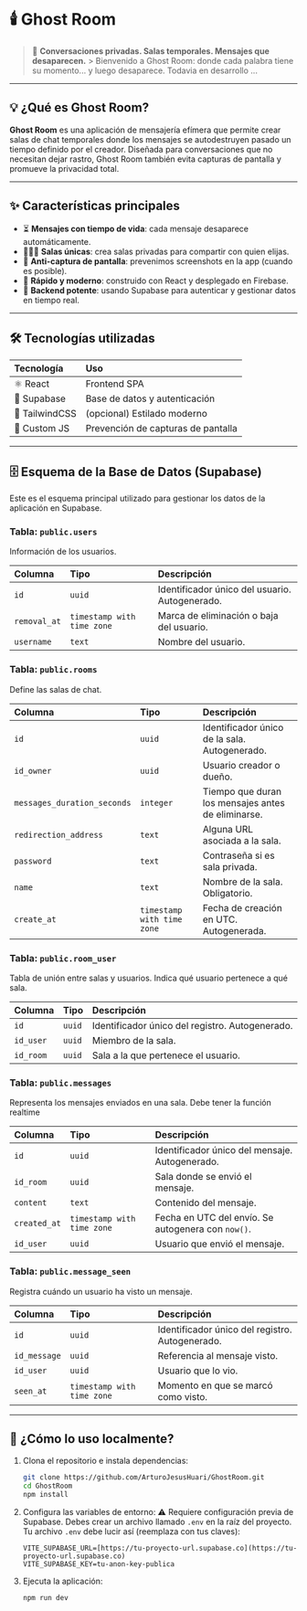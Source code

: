 # 🕯️ Ghost Room
> 🔐 **Conversaciones privadas. Salas temporales. Mensajes que desaparecen.** > Bienvenido a Ghost Room: donde cada palabra tiene su momento... y luego desaparece. Todavia en desarrollo ...
---

## 💡 ¿Qué es Ghost Room?

**Ghost Room** es una aplicación de mensajería efímera que permite crear salas de chat temporales donde los mensajes se autodestruyen pasado un tiempo definido por el creador. Diseñada para conversaciones que no necesitan dejar rastro, Ghost Room también evita capturas de pantalla y promueve la privacidad total.

---

## ✨ Características principales

- ⏳ **Mensajes con tiempo de vida**: cada mensaje desaparece automáticamente.
- 🧑‍🤝‍🧑 **Salas únicas**: crea salas privadas para compartir con quien elijas.
- 📵 **Anti-captura de pantalla**: prevenimos screenshots en la app (cuando es posible).
- 🚀 **Rápido y moderno**: construido con React y desplegado en Firebase.
- 🧩 **Backend potente**: usando Supabase para autenticar y gestionar datos en tiempo real.

---

## 🛠️ Tecnologías utilizadas

| Tecnología | Uso |
| :--- | :--- |
| ⚛️ React | Frontend SPA |
| 🧪 Supabase | Base de datos y autenticación |
| 💨 TailwindCSS | (opcional) Estilado moderno |
| 🔐 Custom JS | Prevención de capturas de pantalla |

---

## 🗄️ Esquema de la Base de Datos (Supabase)

Este es el esquema principal utilizado para gestionar los datos de la aplicación en Supabase.

### Tabla: `public.users`
Información de los usuarios.

| Columna | Tipo | Descripción |
| :--- | :--- | :--- |
| `id` | `uuid` | Identificador único del usuario. Autogenerado. |
| `removal_at` | `timestamp with time zone` | Marca de eliminación o baja del usuario. |
| `username` | `text` | Nombre del usuario. |

### Tabla: `public.rooms`
Define las salas de chat.

| Columna | Tipo | Descripción |
| :--- | :--- | :--- |
| `id` | `uuid` | Identificador único de la sala. Autogenerado. |
| `id_owner` | `uuid` | Usuario creador o dueño. |
| `messages_duration_seconds` | `integer` | Tiempo que duran los mensajes antes de eliminarse. |
| `redirection_address` | `text` | Alguna URL asociada a la sala. |
| `password` | `text` | Contraseña si es sala privada. |
| `name` | `text` | Nombre de la sala. Obligatorio. |
| `create_at` | `timestamp with time zone` | Fecha de creación en UTC. Autogenerada. |

### Tabla: `public.room_user`
Tabla de unión entre salas y usuarios. Indica qué usuario pertenece a qué sala.

| Columna | Tipo | Descripción |
| :--- | :--- | :--- |
| `id` | `uuid` | Identificador único del registro. Autogenerado. |
| `id_user` | `uuid` | Miembro de la sala. |
| `id_room` | `uuid` | Sala a la que pertenece el usuario. |

### Tabla: `public.messages`
Representa los mensajes enviados en una sala. Debe tener la función realtime

| Columna | Tipo | Descripción |
| :--- | :--- | :--- |
| `id` | `uuid` | Identificador único del mensaje. Autogenerado. |
| `id_room` | `uuid` | Sala donde se envió el mensaje. |
| `content` | `text` | Contenido del mensaje. |
| `created_at` | `timestamp with time zone` | Fecha en UTC del envío. Se autogenera con `now()`. |
| `id_user` | `uuid` | Usuario que envió el mensaje. |

### Tabla: `public.message_seen`
Registra cuándo un usuario ha visto un mensaje.

| Columna | Tipo | Descripción |
| :--- | :--- | :--- |
| `id` | `uuid` | Identificador único del registro. Autogenerado. |
| `id_message` | `uuid` | Referencia al mensaje visto. |
| `id_user` | `uuid` | Usuario que lo vio. |
| `seen_at` | `timestamp with time zone` | Momento en que se marcó como visto. |

---

## 🧪 ¿Cómo lo uso localmente?

1.  Clona el repositorio e instala dependencias:
    ```bash
    git clone https://github.com/ArturoJesusHuari/GhostRoom.git
    cd GhostRoom
    npm install
    ```

2.  Configura las variables de entorno:
    ⚠️ Requiere configuración previa de Supabase. Debes crear un archivo llamado `.env` en la raíz del proyecto.
    Tu archivo `.env` debe lucir así (reemplaza con tus claves):
    ```.env
    VITE_SUPABASE_URL=[https://tu-proyecto-url.supabase.co](https://tu-proyecto-url.supabase.co)
    VITE_SUPABASE_KEY=tu-anon-key-publica
    ```

3.  Ejecuta la aplicación:
    ```bash
    npm run dev
    ```
